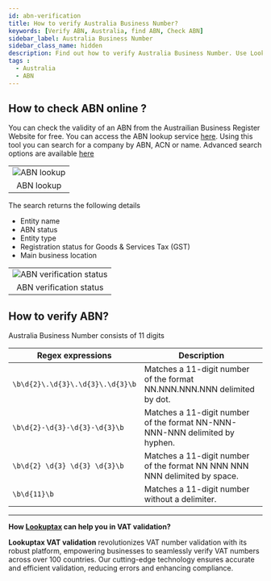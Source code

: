 ```yaml
---
id: abn-verification
title: How to verify Australia Business Number?
keywords: [Verify ABN, Australia, find ABN, Check ABN]
sidebar_label: Australia Business Number
sidebar_class_name: hidden
description: Find out how to verify Australia Business Number. Use Lookuptax for hassle-free validation of Australia Business Number in Austalia.
tags : 
  - Australia
  - ABN
---
```




## How to check ABN online ?

You can check the validity of an ABN from the Austrailian Business Register Website for free. You can access the ABN lookup service [here](https://abr.business.gov.au/). Using this tool you can search for a company by ABN, ACN or name. Advanced search options are available [here](https://abr.business.gov.au/Search/Advanced)

<table align="center" border="0px" border-color="#dedede"><tr><td>
  <img src="/docs/img/verify/abn-lookup.PNG" alt="ABN lookup" title="ABN lookup"/>
  </td></tr>
  <tr><td align="center">ABN lookup</td></tr>
</table>


The search returns the following details 
* Entity name
* ABN status
* Entity type
* Registration status for Goods & Services Tax (GST)
* Main business location


<table align="center" border="0px" border-color="#dedede"><tr><td>
  <img src="/docs/img/verify/abn-details.PNG" alt="ABN verification status" title="ABN verification status"/>
  </td></tr>
  <tr><td align="center">ABN verification status</td></tr>
</table>

## How to verify ABN? 

Australia Business Number consists of 11 digits

| Regex expressions                  | Description                                                |
| ----------------------------------- | ---------------------------------------------------------- |
| `\b\d{2}\.\d{3}\.\d{3}\.\d{3}\b`   | Matches a 11-digit number of the format NN.NNN.NNN.NNN delimited by dot. |
| `\b\d{2}-\d{3}-\d{3}-\d{3}\b`       | Matches a 11-digit number of the format NN-NNN-NNN-NNN delimited by hyphen. |
| `\b\d{2} \d{3} \d{3} \d{3}\b`      | Matches a 11-digit number of the format NN NNN NNN NNN delimited by space. |
| `\b\d{11}\b`                        | Matches a 11-digit number without a delimiter.              |




----
**How [Lookuptax](https://lookuptax.com/) can help you in VAT validation?**

**Lookuptax VAT validation** revolutionizes VAT number validation with its robust platform, empowering businesses to seamlessly verify VAT numbers across over 100 countries. Our cutting-edge technology ensures accurate and efficient validation, reducing errors and enhancing compliance.

